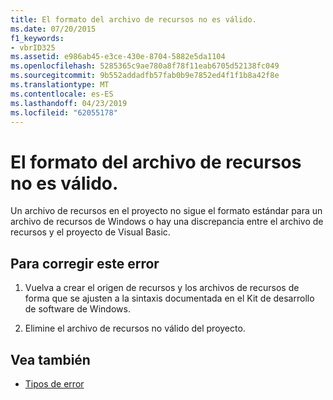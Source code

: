 ```yaml
---
title: El formato del archivo de recursos no es válido.
ms.date: 07/20/2015
f1_keywords:
- vbrID325
ms.assetid: e986ab45-e3ce-430e-8704-5882e5da1104
ms.openlocfilehash: 5285365c9ae780a8f78f11eab6705d52138fc049
ms.sourcegitcommit: 9b552addadfb57fab0b9e7852ed4f1f1b8a42f8e
ms.translationtype: MT
ms.contentlocale: es-ES
ms.lasthandoff: 04/23/2019
ms.locfileid: "62055178"
---
```

# <a name="format-not-valid-in-resource-file"></a>El formato del archivo de recursos no es válido.
Un archivo de recursos en el proyecto no sigue el formato estándar para un archivo de recursos de Windows o hay una discrepancia entre el archivo de recursos y el proyecto de Visual Basic.  
  
## <a name="to-correct-this-error"></a>Para corregir este error  
  
1. Vuelva a crear el origen de recursos y los archivos de recursos de forma que se ajusten a la sintaxis documentada en el Kit de desarrollo de software de Windows.  
  
2. Elimine el archivo de recursos no válido del proyecto.  
  
## <a name="see-also"></a>Vea también

- [Tipos de error](../../visual-basic/programming-guide/language-features/error-types.md)
